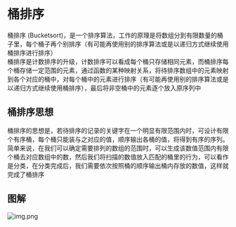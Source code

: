 # 桶排序
桶排序 (Bucketsort)，是一个排序算法，工作的原理是将数组分到有限数量的桶子里，每个桶子再个别排序（有可能再使用别的排序算法或是以递归方式继续使用桶排序进行排序）  
桶排序是计数排序的升级，计数排序可以看成每个桶只存储相同元素，而桶排序每个桶存储一定范围的元素，通过函数的某种映射关系，将待排序数组中的元素映射到各个对应的桶中，对每个桶中的元素进行排序（有可能再使用别的排序算法或是以递归方式继续使用桶排序），最后将非空桶中的元素逐个放入原序列中
## 桶排序思想
桶排序的思想是，若待排序的记录的关键字在一个明显有限范围内时，可设计有限个有序桶，每个桶只能装与之对应的值，顺序输出各桶的值，将得到有序的序列。简单来说，在我们可以确定需要排列的数组的范围时，可以生成该数值范围内有限个桶去对应数组中的数，然后我们将扫描的数值放入匹配的桶里的行为，可以看作是分类，在分类完成后，我们需要依次按照桶的顺序输出桶内存放的数值，这样就完成了桶排序
## 图解
![img.png](BucketSort.png)